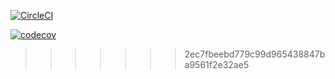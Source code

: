 [![CircleCI](https://dl.circleci.com/status-badge/img/gh/nguyenhoanganhtuan1206/Java-Exercise/tree/main.svg?style=svg)](https://dl.circleci.com/status-badge/redirect/gh/nguyenhoanganhtuan1206/JavaExercise/tree/main)

[![codecov](https://codecov.io/gh/nguyenhoanganhtuan1206/Java-Exercise/branch/so-hoc-1.1/graph/badge.svg?token=ZEZ22YYQVC)](https://codecov.io/gh/nguyenhoanganhtuan1206/JavaExercise)
>>>>>>> 2ec7fbeebd779c99d965438847ba9561f2e32ae5
